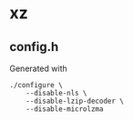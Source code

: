 # xz

## config.h
Generated with
```
./configure \
	--disable-nls \
	--disable-lzip-decoder \
	--disable-microlzma
```
